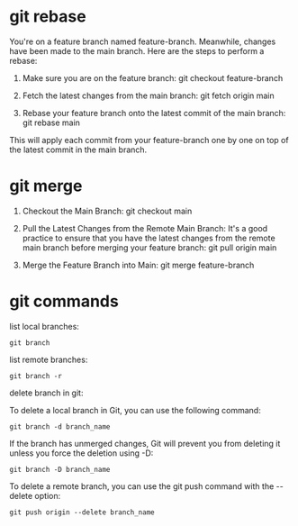# git rebase
You're on a feature branch named feature-branch.
Meanwhile, changes have been made to the main branch.
Here are the steps to perform a rebase:

1. Make sure you are on the feature branch:
git checkout feature-branch

2. Fetch the latest changes from the main branch:
git fetch origin main

3. Rebase your feature branch onto the latest commit of the main branch:
git rebase main

This will apply each commit from your feature-branch one by one on top of the latest commit in the main branch.

# git merge

1. Checkout the Main Branch:
git checkout main

2. Pull the Latest Changes from the Remote Main Branch:
It's a good practice to ensure that you have the latest changes from the remote main branch before merging your feature branch:
git pull origin main

3. Merge the Feature Branch into Main:
git merge feature-branch

# git commands

list local branches: 
```
git branch
```

list remote branches: 
```
git branch -r
```

delete branch in git: 

To delete a local branch in Git, you can use the following command: 
```
git branch -d branch_name
```

If the branch has unmerged changes, Git will prevent you from deleting it unless you force the deletion using -D: 
```
git branch -D branch_name
```

To delete a remote branch, you can use the git push command with the --delete option: 
```
git push origin --delete branch_name
```


